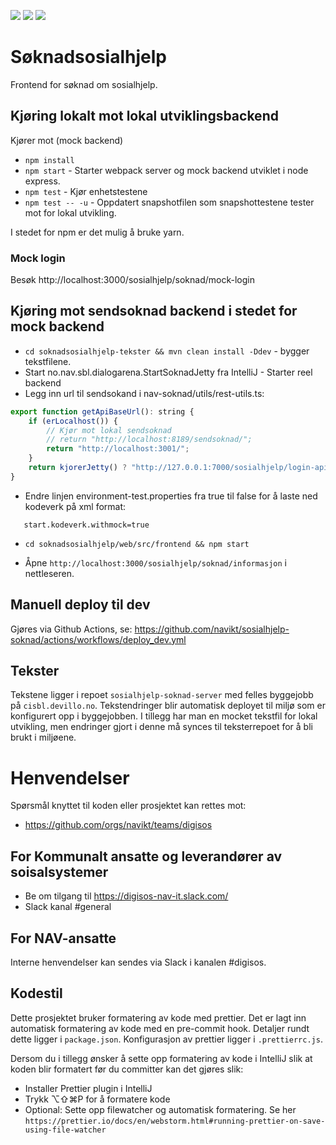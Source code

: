 ![](https://github.com/navikt/sosialhjelp-soknad/workflows/Build%20image/badge.svg?branch=master)
![](https://github.com/navikt/sosialhjelp-soknad/workflows/Deploy%20til%20dev/badge.svg?)
![](https://github.com/navikt/sosialhjelp-soknad/workflows/Deploy%20til%20prod-sbs/badge.svg?)

# Søknadsosialhjelp

Frontend for søknad om sosialhjelp.

## Kjøring lokalt mot lokal utviklingsbackend

Kjører mot (mock backend)

-   `npm install`
-   `npm start` - Starter webpack server og mock backend utviklet i node express.
-   `npm test` - Kjør enhetstestene
-   `npm test -- -u` - Oppdatert snapshotfilen som snapshottestene tester mot for lokal utvikling.

I stedet for npm er det mulig å bruke yarn.

### Mock login

Besøk http://localhost:3000/sosialhjelp/soknad/mock-login

## Kjøring mot sendsoknad backend i stedet for mock backend

-   `cd soknadsosialhjelp-tekster && mvn clean install -Ddev` - bygger tekstfilene.
-   Start no.nav.sbl.dialogarena.StartSoknadJetty fra IntelliJ - Starter reel backend
-   Legg inn url til sendsokand i nav-soknad/utils/rest-utils.ts:

```javascript
export function getApiBaseUrl(): string {
    if (erLocalhost()) {
        // Kjør mot lokal sendsoknad
        // return "http://localhost:8189/sendsoknad/";
        return "http://localhost:3001/";
    }
    return kjorerJetty() ? "http://127.0.0.1:7000/sosialhjelp/login-api/soknad-api/" : "/sendsoknad/";
}
```

-   Endre linjen environment-test.properties fra true til false for å laste ned kodeverk på xml format:

```
   start.kodeverk.withmock=true
```

-   `cd soknadsosialhjelp/web/src/frontend && npm start`

-   Åpne `http://localhost:3000/sosialhjelp/soknad/informasjon` i nettleseren.

## Manuell deploy til dev

Gjøres via Github Actions, se: https://github.com/navikt/sosialhjelp-soknad/actions/workflows/deploy_dev.yml

## Tekster

Tekstene ligger i repoet `sosialhjelp-soknad-server` med felles byggejobb på `cisbl.devillo.no`. Tekstendringer blir automatisk
deployet til miljø som er konfigurert opp i byggejobben. I tillegg har man en mocket tekstfil for lokal utvikling, men endringer
gjort i denne må synces til teksterrepoet for å bli brukt i miljøene.

# Henvendelser

Spørsmål knyttet til koden eller prosjektet kan rettes mot:

-   https://github.com/orgs/navikt/teams/digisos

## For Kommunalt ansatte og leverandører av soisalsystemer

-   Be om tilgang til https://digisos-nav-it.slack.com/
-   Slack kanal #general

## For NAV-ansatte

Interne henvendelser kan sendes via Slack i kanalen #digisos.

## Kodestil

Dette prosjektet bruker formatering av kode med prettier. Det er lagt inn automatisk formatering av kode med en pre-commit hook.
Detaljer rundt dette ligger i `package.json`. Konfigurasjon av prettier ligger i `.prettierrc.js`.

Dersom du i tillegg ønsker å sette opp formatering av kode i IntelliJ slik at koden blir formatert før du committer kan det gjøres slik:

-   Installer Prettier plugin i IntelliJ
-   Trykk ⌥⇧⌘P for å formatere kode
-   Optional: Sette opp filewatcher og automatisk formatering. Se her `https://prettier.io/docs/en/webstorm.html#running-prettier-on-save-using-file-watcher`
